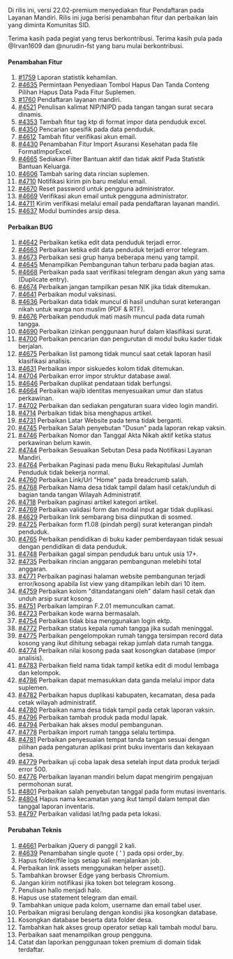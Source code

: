 Di rilis ini, versi 22.02-premium menyediakan fitur Pendaftaran pada Layanan Mandiri. Rilis ini juga berisi penambahan fitur dan perbaikan lain yang diminta Komunitas SID.

Terima kasih pada pegiat yang terus berkontribusi. Terima kasih pula pada @Irvan1609 dan @nurudin-fst yang baru mulai berkontribusi.

#### Penambahan Fitur

1. [#1759](https://github.com/OpenSID/OpenSID/issues/1759) Laporan statistik kehamilan.
2. [#4635](https://github.com/OpenSID/OpenSID/issues/4635) Permintaan Penyediaan Tombol Hapus Dan Tanda Conteng Pilihan Hapus Data Pada Fitur Suplemen.
3. [#1760](https://github.com/OpenSID/OpenSID/issues/1760) Pendaftaran layanan mandiri.
4. [#4521](https://github.com/OpenSID/OpenSID/issues/4521) Penulisan kalimat NIP/NIPD pada tangan tangan surat secara dinamis.
5. [#4353](https://github.com/OpenSID/OpenSID/issues/4353) Tambah fitur tag ktp di format impor data penduduk excel.
6. [#4350](https://github.com/OpenSID/OpenSID/issues/4350) Pencarian spesifik pada data penduduk.
7. [#4612](https://github.com/OpenSID/OpenSID/issues/4612) Tambah fitur verifikasi akun email.
8. [#4430](https://github.com/OpenSID/OpenSID/issues/4430) Penambahan Fitur Import Asuransi Kesehatan pada file FormatImporExcel.
9. [#4665](https://github.com/OpenSID/OpenSID/issues/4665) Sediakan Filter Bantuan aktif dan tidak aktif Pada Statistik Bantuan Keluarga.
10. [#4606](https://github.com/OpenSID/OpenSID/issues/4606) Tambah saring data rincian suplemen.
11. [#4710](https://github.com/OpenSID/OpenSID/issues/4710) Notifikasi kirim pin baru melalui email.
12. [#4670](https://github.com/OpenSID/OpenSID/issues/4670) Reset password untuk pengguna administrator.
13. [#4669](https://github.com/OpenSID/OpenSID/issues/4669) Verifikasi akun email untuk pengguna administrator.
14. [#4711](https://github.com/OpenSID/OpenSID/issues/4711) Kirim verifikasi melalui email pada pendaftaran layanan mandiri.
15. [#4637](https://github.com/OpenSID/OpenSID/issues/4637) Modul bumindes arsip desa.

#### Perbaikan BUG

1. [#4642](https://github.com/OpenSID/OpenSID/issues/4642) Perbaikan ketika edit data penduduk terjadi error.
2. [#4663](https://github.com/OpenSID/OpenSID/issues/4663) Perbaikan ketika edit data penduduk terjadi error telegram.
3. [#4673](https://github.com/OpenSID/OpenSID/issues/4673) Perbaikan sesi grup hanya beberapa menu yang tampil.
4. [#4645](https://github.com/OpenSID/OpenSID/issues/4645) Menampilkan Pembangunan tahun terbaru pada bagian atas.
5. [#4668](https://github.com/OpenSID/OpenSID/issues/4668) Perbaikan pada saat verifikasi telegram dengan akun yang sama (Duplicate entry).
6. [#4674](https://github.com/OpenSID/OpenSID/issues/4674) Perbaikan jangan tampilkan pesan NIK jika tidak ditemukan.
7. [#4641](https://github.com/OpenSID/OpenSID/issues/4641) Perbaikan modul vaksinasi.
8. [#4636](https://github.com/OpenSID/OpenSID/issues/4636) Perbaikan data tidak muncul di hasil unduhan surat keterangan nikah untuk warga non muslim (PDF & RTF).
9. [#4676](https://github.com/OpenSID/OpenSID/issues/4676) Perbaikan penduduk mati masih muncul pada data rumah tangga.
10. [#4690](https://github.com/OpenSID/OpenSID/issues/4690) Perbaikan izinkan penggunaan huruf dalam klasifikasi surat.
11. [#4700](https://github.com/OpenSID/OpenSID/issues/4700) Perbaikan pencarian dan pengurutan di modul buku kader tidak berjalan.
12. [#4675](https://github.com/OpenSID/OpenSID/issues/4675) Perbaikan list pamong tidak muncul saat cetak laporan hasil klasifikasi analisis.
13. [#4631](https://github.com/OpenSID/OpenSID/issues/4631) Perbaikan impor siskuedes kolom tidak ditemukan.
14. [#4704](https://github.com/OpenSID/OpenSID/issues/4704) Perbaikan error impor struktur database awal.
15. [#4646](https://github.com/OpenSID/OpenSID/issues/4646) Perbaikan duplikat pendataan tidak berfungsi.
16. [#4664](https://github.com/OpenSID/OpenSID/issues/4664) Perbaikan wajib identitas menyesuaikan umur dan status perkawinan.
17. [#4702](https://github.com/OpenSID/OpenSID/issues/4702) Perbaikan dan sediakan pengaturan suara video login mandiri.
18. [#4714](https://github.com/OpenSID/OpenSID/issues/4714) Perbaikan tidak bisa menghapus artikel.
19. [#4731](https://github.com/OpenSID/OpenSID/issues/4731) Perbaikan Latar Website pada tema tidak berganti.
20. [#4745](https://github.com/OpenSID/OpenSID/issues/4745) Perbaikan Salah penyebutan "Dusun" pada laporan rekap vaksin.
21. [#4746](https://github.com/OpenSID/OpenSID/issues/4746) Perbaikan Nomor dan Tanggal Akta Nikah aktif ketika status perkawinan belum kawin.
22. [#4744](https://github.com/OpenSID/OpenSID/issues/4744) Perbaikan Sesuaikan Sebutan Desa pada Notifikasi Layanan Mandiri.
23. [#4764](https://github.com/OpenSID/OpenSID/issues/4764) Perbaikan Paginasi pada menu Buku Rekapitulasi Jumlah Penduduk tidak bekerja normal.
24. [#4760](https://github.com/OpenSID/OpenSID/issues/4760) Perbaikan Link/Url "Home" pada breadcrumb salah.
25. [#4768](https://github.com/OpenSID/OpenSID/issues/4768) Perbaikan Nama desa tidak tampil dalam hasil cetak/unduh di bagian tanda tangan Wilayah Administratif.
26. [#4718](https://github.com/OpenSID/OpenSID/issues/4718) Perbaikan paginasi artikel kategori artikel.
27. [#4769](https://github.com/OpenSID/OpenSID/issues/4769) Perbaikan validasi form dan modal input agar tidak duplikasi.
28. [#4629](https://github.com/OpenSID/OpenSID/issues/4629) Perbaikan link sembarang bisa diinputkan di sosmed.
29. [#4725](https://github.com/OpenSID/OpenSID/issues/4725) Perbaikan form f1.08 (pindah pergi) surat keterangan pindah penduduk.
30. [#4765](https://github.com/OpenSID/OpenSID/issues/4765) Perbaikan pendidikan di buku kader pemberdayaan tidak sesuai dengan pendidikan di data penduduk.
31. [#4748](https://github.com/OpenSID/OpenSID/issues/4748) Perbaikan gagal simpan penduduk baru untuk usia 17+.
32. [#4735](https://github.com/OpenSID/OpenSID/issues/4735) Perbaikan rincian anggaran pembangunan melebihi total anggaran.
33. [#4771](https://github.com/OpenSID/OpenSID/issues/4771) Perbaikan paginasi halaman website pembangunan terjadi error/kosong apabila list view yang ditampilkan lebih dari 10 item.
34. [#4759](https://github.com/OpenSID/OpenSID/issues/4759) Perbaikan kolom "ditandatangani oleh" dalam hasil cetak dan unduh arsip surat kosong.
35. [#4751](https://github.com/OpenSID/OpenSID/issues/4751) Perbaikan lampiran F.2.01 memunculkan camat.
36. [#4723](https://github.com/OpenSID/OpenSID/issues/4723) Perbaikan kode warna bermasalah.
37. [#4754](https://github.com/OpenSID/OpenSID/issues/4754) Perbaikan tidak bisa menggunakan login ektp.
38. [#4772](https://github.com/OpenSID/OpenSID/issues/4772) Perbaikan status kepala rumah tangga jika sudah meninggal.
39. [#4775](https://github.com/OpenSID/OpenSID/issues/4775) Perbaikan pengelompokan rumah tangga tersimpan record data kosong yang ikut dihitung sebagai rekap jumlah data rumah tangga.
40. [#4774](https://github.com/OpenSID/OpenSID/issues/4774) Perbaikan nilai kosong pada saat kosongkan database (impor analisis).
41. [#4783](https://github.com/OpenSID/OpenSID/issues/4783) Perbaikan field nama tidak tampil ketika edit di modul lembaga dan kelompok.
42. [#4786](https://github.com/OpenSID/OpenSID/issues/4786) Perbaikan dapat memasukkan data ganda melalui impor data suplemen.
43. [#4782](https://github.com/OpenSID/OpenSID/issues/4782) Perbaikan hapus duplikasi kabupaten, kecamatan, desa pada cetak wilayah administratif.
44. [#4780](https://github.com/OpenSID/OpenSID/issues/4780) Perbaikan nama desa tidak tampil pada cetak laporan vaksin.
45. [#4796](https://github.com/OpenSID/OpenSID/issues/4796) Perbaikan tambah produk pada modul lapak.
46. [#4794](https://github.com/OpenSID/OpenSID/issues/4794) Perbaikan hak akses modul pembangunan.
47. [#4778](https://github.com/OpenSID/OpenSID/issues/4778) Perbaikan import rumah tangga selalu tertimpa.
48. [#4781](https://github.com/OpenSID/OpenSID/issues/4781) Perbaikan penyesuaian tempat tanda tangan sesuai dengan pilihan pada pengaturan aplikasi print buku inventaris dan kekayaan desa.
49. [#4779](https://github.com/OpenSID/OpenSID/issues/4779) Perbaikan uji coba lapak desa setelah input data produk terjadi error 500.
50. [#4776](https://github.com/OpenSID/OpenSID/issues/4776) Perbaikan layanan mandiri belum dapat mengirim pengajuan permohonan surat.
51. [#4801](https://github.com/OpenSID/OpenSID/issues/4801) Perbaikan salah penyebutan tanggal pada form mutasi inventaris.
52. [#4804](https://github.com/OpenSID/OpenSID/issues/4804) Hapus nama kecamatan yang ikut tampil dalam tempat dan tanggal laporan inventaris.
53. [#4797](https://github.com/OpenSID/OpenSID/issues/4797) Perbaikan validasi lat/lng pada peta lokasi.

#### Perubahan Teknis

1. [#4661](https://github.com/OpenSID/OpenSID/issues/4661) Perbaikan jQuery di panggil 2 kali.
2. [#4639](https://github.com/OpenSID/OpenSID/pull/4639) Penambahan single quote ( ' ) pada opsi order_by.
3. Hapus folder/file logs setiap kali menjalankan job.
4. Perbaikan link assets menggunakan helper asset().
5. Tambahkan browser Edge yang berbasis Chromium.
6. Jangan kirim notifikasi jika token bot telegram kosong.
7. Penulisan hallo menjadi halo.
8. Hapus use statement telegram dan email.
9. Tambahkan unique pada kolom, username dan email tabel user.
10. Perbaikan migrasi berulang dengan kondisi jika kosongkan database.
11. Kosongkan database beserta data folder desa.
12. Tambahkan hak akses group operator setiap kali tambah modul baru.
13. Perbaikan saat menampilkan group pengguna.
14. Catat dan laporkan penggunaan token premium di domain tidak terdaftar.
